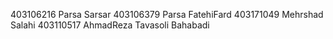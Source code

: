 403106216 Parsa Sarsar
403106379 Parsa FatehiFard
403171049 Mehrshad Salahi
403110517 AhmadReza Tavasoli Bahabadi
